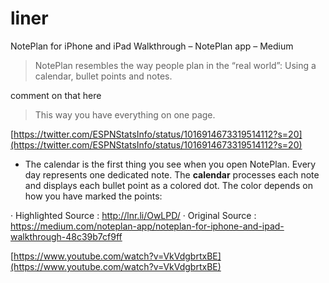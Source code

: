 # liner

NotePlan for iPhone and iPad Walkthrough – NotePlan app – Medium

> NotePlan resembles the way people plan in the “real world”: Using a calendar, bullet points and notes.

comment on that here

> This way you have everything on one page.

[https://twitter.com/ESPNStatsInfo/status/1016914673319514112?s=20](https://twitter.com/ESPNStatsInfo/status/1016914673319514112?s=20)

- The calendar is the first thing you see when you open NotePlan. Every day represents one dedicated note. The **calendar** processes each note and displays each bullet point as a colored dot. The color depends on how you have marked the points:

· Highlighted Source : http://lnr.li/OwLPD/ · Original Source : https://medium.com/noteplan-app/noteplan-for-iphone-and-ipad-walkthrough-48c39b7cf9ff

[https://www.youtube.com/watch?v=VkVdgbrtxBE](https://www.youtube.com/watch?v=VkVdgbrtxBE)